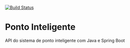 [![Build Status](https://travis-ci.org/evertonreis11/ponto-inteligente-api.svg?branch=master)](https://travis-ci.org/evertonreis11/ponto-inteligente-api)

# Ponto Inteligente
API do sistema de ponto inteligente com Java e Spring Boot
